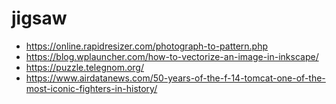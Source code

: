 # jigsaw

* https://online.rapidresizer.com/photograph-to-pattern.php
* https://blog.wplauncher.com/how-to-vectorize-an-image-in-inkscape/
* https://puzzle.telegnom.org/
* https://www.airdatanews.com/50-years-of-the-f-14-tomcat-one-of-the-most-iconic-fighters-in-history/
